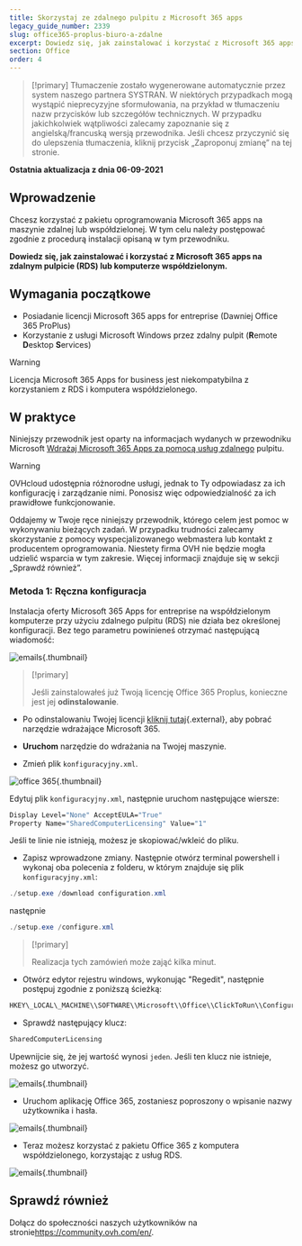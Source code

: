 ```yaml
---
title: Skorzystaj ze zdalnego pulpitu z Microsoft 365 apps
legacy_guide_number: 2339
slug: office365-proplus-biuro-a-zdalne
excerpt: Dowiedz się, jak zainstalować i korzystać z Microsoft 365 apps na zdalnym pulpicie (RDS) lub komputerze współdzielonym
section: Office
order: 4
---
```


> [!primary]
> Tłumaczenie zostało wygenerowane automatycznie przez system naszego partnera SYSTRAN. W niektórych przypadkach mogą wystąpić nieprecyzyjne sformułowania, na przykład w tłumaczeniu nazw przycisków lub szczegółów technicznych. W przypadku jakichkolwiek wątpliwości zalecamy zapoznanie się z angielską/francuską wersją przewodnika. Jeśli chcesz przyczynić się do ulepszenia tłumaczenia, kliknij przycisk „Zaproponuj zmianę” na tej stronie.
>

**Ostatnia aktualizacja z dnia 06-09-2021**

## Wprowadzenie

Chcesz korzystać z pakietu oprogramowania Microsoft 365 apps na maszynie zdalnej lub współdzielonej. W tym celu należy postępować zgodnie z procedurą instalacji opisaną w tym przewodniku.

**Dowiedz się, jak zainstalować i korzystać z Microsoft 365 apps na zdalnym pulpicie (RDS) lub komputerze współdzielonym.**

## Wymagania początkowe

- Posiadanie licencji Microsoft 365 apps for entreprise (Dawniej Office 365 ProPlus)
- Korzystanie z usługi Microsoft Windows przez zdalny pulpit (**R**emote **D**esktop **S**ervices)

> [!warning]
>
> Licencja Microsoft 365 Apps for business jest niekompatybilna z korzystaniem z RDS i komputera współdzielonego.
> 

## W praktyce

Niniejszy przewodnik jest oparty na informacjach wydanych w przewodniku Microsoft [Wdrażaj Microsoft 365 Apps za pomocą usług zdalnego](https://docs.microsoft.com/pl-pl/deployoffice/deploy-microsoft-365-apps-remote-desktop-services) pulpitu.

> [!warning]
>
> OVHcloud udostępnia różnorodne usługi, jednak to Ty odpowiadasz za ich konfigurację i zarządzanie nimi. Ponosisz więc odpowiedzialność za ich prawidłowe funkcjonowanie.
> 
> Oddajemy w Twoje ręce niniejszy przewodnik, którego celem jest pomoc w wykonywaniu bieżących zadań. W przypadku trudności zalecamy skorzystanie z pomocy wyspecjalizowanego webmastera lub kontakt z producentem oprogramowania. Niestety firma OVH nie będzie mogła udzielić wsparcia w tym zakresie. Więcej informacji znajduje się w sekcji „Sprawdź również”.
> 

### Metoda 1: Ręczna konfiguracja

Instalacja oferty Microsoft 365 Apps for entreprise na współdzielonym komputerze przy użyciu zdalnego pulpitu (RDS) nie działa bez określonej konfiguracji. Bez tego parametru powinieneś otrzymać następującą wiadomość:

![emails](images/4717.png){.thumbnail}

> [!primary]
>
> Jeśli zainstalowałeś już Twoją licencję Office 365 Proplus, konieczne jest jej **odinstalowanie**.
>

- Po odinstalowaniu Twojej licencji [kliknij tutaj](https://www.microsoft.com/en-us/download/details.aspx?id=49117){.external}, aby pobrać narzędzie wdrażające Microsoft 365.


- **Uruchom** narzędzie do wdrażania na Twojej maszynie.


- Zmień plik `konfiguracyjny.xml`.

![office 365](images/4720.png){.thumbnail}

Edytuj plik `konfiguracyjny.xml`, następnie uruchom następujące wiersze:

```bash
Display Level="None" AcceptEULA="True"
Property Name="SharedComputerLicensing" Value="1"
```

Jeśli te linie nie istnieją, możesz je skopiować/wkleić do pliku.

- Zapisz wprowadzone zmiany. Następnie otwórz terminal powershell i wykonaj oba polecenia z folderu, w którym znajduje się plik `konfiguracyjny.xml`:

```powershell
./setup.exe /download configuration.xml
```

następnie

```powershell
./setup.exe /configure.xml
```
> [!primary]
>
> Realizacja tych zamówień może zająć kilka minut.

- Otwórz edytor rejestru windows, wykonując "Regedit", następnie postępuj zgodnie z poniższą ścieżką:

```bash
HKEY\_LOCAL\_MACHINE\\SOFTWARE\\Microsoft\\Office\\ClickToRun\\Configuration
```

- Sprawdź następujący klucz:

```bash
SharedComputerLicensing
```
Upewnijcie się, że jej wartość wynosi `jeden`. Jeśli ten klucz nie istnieje, możesz go utworzyć.

![emails](images/4723.png){.thumbnail}

- Uruchom aplikację Office 365, zostaniesz poproszony o wpisanie nazwy użytkownika i hasła.

![emails](images/4724.png){.thumbnail}

- Teraz możesz korzystać z pakietu Office 365 z komputera współdzielonego, korzystając z usług RDS.


![emails](images/4726.png){.thumbnail}


## Sprawdź również

Dołącz do społeczności naszych użytkowników na stronie<https://community.ovh.com/en/>.
